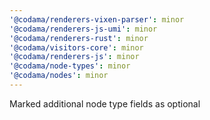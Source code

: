 ```yaml
---
'@codama/renderers-vixen-parser': minor
'@codama/renderers-js-umi': minor
'@codama/renderers-rust': minor
'@codama/visitors-core': minor
'@codama/renderers-js': minor
'@codama/node-types': minor
'@codama/nodes': minor
---
```


Marked additional node type fields as optional
